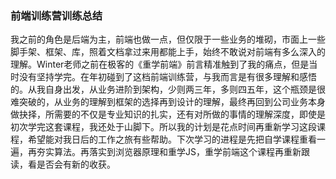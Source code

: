 ### 前端训练营训练总结

​	我之前的角色是后端为主，前端也做一点，但仅限于一些业务的堆砌，市面上一些脚手架、框架、库，照着文档拿过来用都能上手，始终不敢说对前端有多么深入的理解。Winter老师之前在极客的《重学前端》前言精准触到了我的痛点，但是当时没有坚持学完。在年初碰到了这档前端训练营，与我而言是有很多理解和感悟的。从我自身出发，从业务进阶到架构，少则两三年，多则四五年，这个瓶颈是很难突破的，从业务的理解到框架的选择再到设计的理解，最终再回到公司业务本身做抉择，所需要的不仅是专业知识的扎实，还有对所做的事情的理解深度，即使是初次学完这套课程，我还处于山脚下。所以我的计划是花点时间再重新学习这段课程，希望能对我日后的工作之旅有些帮助。下次学习的进程是先把自学课程重看一遍，再夯实算法。再落实到浏览器原理和重学JS，重学前端这个课程再重新跟读，看是否会有新的收获。